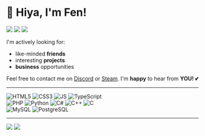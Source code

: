 # 👋 Hiya, I'm Fen!

[![](https://img.shields.io/badge/-Programmer-red?style=for-the-badge)]() [![](https://img.shields.io/badge/-Designer-blue?style=for-the-badge)]() [![](https://img.shields.io/badge/-Gamer-grey?style=for-the-badge)](https://steamcommunity.com/id/Dfeneck/)

I'm actively looking for:
- like-minded **friends**
- interesting **projects**
- **business** opportunities

Feel free to contact me on [Discord](https://discord.com/users/475363342794489877) or [Steam](https://steamcommunity.com/id/Dfeneck/). I'm **happy** to hear from **YOU!** 💕

---

![HTML5](https://img.shields.io/badge/HTML5-%23E34F26.svg?logo=html5&logoColor=white)
![CSS3](https://img.shields.io/badge/CSS3-%231572B6.svg?logo=css3&logoColor=white)
![JS](https://img.shields.io/badge/JavaScript-%23f7e01d.svg?logo=javascript&logoColor=white)
![TypeScript](https://img.shields.io/badge/TypeScript-%23007ACC.svg?logo=typescript&logoColor=white)&nbsp;\
![PHP](https://img.shields.io/badge/PHP-%237a86b8.svg?logo=php&logoColor=white)
![Python](https://img.shields.io/badge/Python-3670A0?logo=python&logoColor=ffdd54)
![C#](https://img.shields.io/badge/C%23-%231d9f23.svg?logo=csharp&logoColor=white)
![C++](https://img.shields.io/badge/C++-%23659ad1.svg?logo=cplusplus&logoColor=white)
![C](https://img.shields.io/badge/C-%23aabbce.svg?logo=c&logoColor=white)&nbsp;\
![MySQL](https://img.shields.io/badge/MySQL-%2300f.svg?logo=MySQL&logoColor=white)
![PostgreSQL](https://img.shields.io/badge/PostgreSQL-%23336791.svg?logo=PostgreSQL&logoColor=white)

---

![](https://img.shields.io/badge/%F0%9F%87%A6%F0%9F%87%BAENGLISH-Native-blue?style=for-the-badge)
![](https://img.shields.io/badge/%F0%9F%87%A9%F0%9F%87%AAGERMAN-Beginner-blue?style=for-the-badge)




<!--
**dfeneck/dfeneck** is a ✨ _special_ ✨ repository because its `README.md` (this file) appears on your GitHub profile.

Here are some ideas to get you started:

- 🔭 I’m currently working on ...
- 🌱 I’m currently learning ...
- 👯 I’m looking to collaborate on ...
- 🤔 I’m looking for help with ...
- 💬 Ask me about ...
- 📫 How to reach me: ...
- 😄 Pronouns: ...
- ⚡ Fun fact: ...
-->

